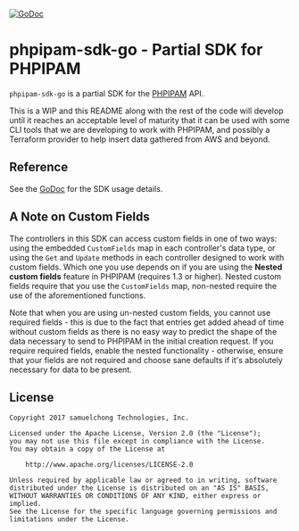 [![GoDoc](https://godoc.org/github.com/samuelchong/phpipam-sdk-go?status.svg)](https://godoc.org/github.com/samuelchong/phpipam-sdk-go)

# phpipam-sdk-go - Partial SDK for PHPIPAM

`phpipam-sdk-go` is a partial SDK for the [PHPIPAM][1] API.

[1]: https://phpipam.net/api/api_documentation/

This is a WIP and this README along with the rest of the code will develop until
it reaches an acceptable level of maturity that it can be used with some CLI
tools that we are developing to work with PHPIPAM, and possibly a Terraform
provider to help insert data gathered from AWS and beyond.

## Reference

See the [GoDoc][2] for the SDK usage details.

[2]: https://godoc.org/github.com/samuelchong/phpipam-sdk-go

## A Note on Custom Fields

The controllers in this SDK can access custom fields in one of two ways: using
the embedded `CustomFields` map in each controller's data type, or using the
`Get` and `Update` methods in each controller designed to work with custom
fields. Which one you use depends on if you are using the **Nested custom
fields** feature in PHPIPAM (requires 1.3 or higher). Nested custom fields
require that you use the `CustomFields` map, non-nested require the use of the
aforementioned functions.

Note that when you are using un-nested custom fields, you cannot use required
fields - this is due to the fact that entries get added ahead of time without
custom fields as there is no easy way to predict the shape of the data necessary
to send to PHPIPAM in the initial creation request. If you require required
fields, enable the nested functionality - otherwise, ensure that your fields are
not required and choose sane defaults if it's absolutely necessary for data to
be present.


## License

```
Copyright 2017 samuelchong Technologies, Inc.

Licensed under the Apache License, Version 2.0 (the "License");
you may not use this file except in compliance with the License.
You may obtain a copy of the License at

    http://www.apache.org/licenses/LICENSE-2.0

Unless required by applicable law or agreed to in writing, software
distributed under the License is distributed on an "AS IS" BASIS,
WITHOUT WARRANTIES OR CONDITIONS OF ANY KIND, either express or implied.
See the License for the specific language governing permissions and
limitations under the License.
```
